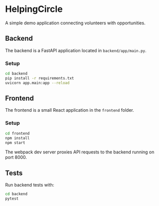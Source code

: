 # HelpingCircle

A simple demo application connecting volunteers with opportunities.

## Backend

The backend is a FastAPI application located in `backend/app/main.py`.

### Setup

```bash
cd backend
pip install -r requirements.txt
uvicorn app.main:app --reload
```

## Frontend

The frontend is a small React application in the `frontend` folder.

### Setup

```bash
cd frontend
npm install
npm start
```

The webpack dev server proxies API requests to the backend running on port 8000.

## Tests

Run backend tests with:

```bash
cd backend
pytest
```
